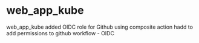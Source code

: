 # web_app_kube
web_app_kube
added OIDC role for Github
using composite action
hadd to add permissions to github workflow - OIDC